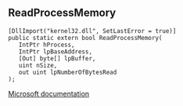 ## ReadProcessMemory

```
[DllImport("kernel32.dll", SetLastError = true)]
public static extern bool ReadProcessMemory(
   IntPtr hProcess,
   IntPtr lpBaseAddress,
   [Out] byte[] lpBuffer,
   uint nSize,
   out uint lpNumberOfBytesRead
);
```

[Microsoft documentation](https://docs.microsoft.com/en-us/windows/win32/api/memoryapi/nf-memoryapi-readprocessmemory)
